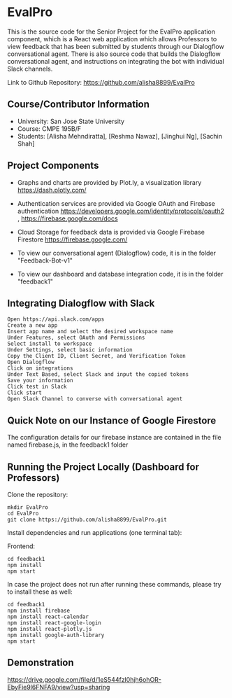 # EvalPro

This is the source code for the Senior Project for the EvalPro application component, which is a React web application which allows Professors to view feedback that has been submitted by students through our Dialogflow conversational agent. There is also source code that builds the Dialogflow conversational agent, and instructions on integrating the bot with individual Slack channels. 

Link to Github Repository: https://github.com/alisha8899/EvalPro

## Course/Contributor Information

- University: San Jose State University
- Course: CMPE 195B/F
- Students: [Alisha Mehndiratta], [Reshma Nawaz], [Jinghui Ng], [Sachin Shah]

## Project Components

- Graphs and charts are provided by Plot.ly, a visualization library https://dash.plotly.com/
- Authentication services are provided via Google OAuth and Firebase authentication https://developers.google.com/identity/protocols/oauth2 , https://firebase.google.com/docs
- Cloud Storage for feedback data is provided via Google Firebase Firestore https://firebase.google.com/

- To view our conversational agent (Dialogflow) code, it is in the folder "Feedback-Bot-v1"
- To view our dashboard and database integration code, it is in the folder "feedback1"

## Integrating Dialogflow with Slack
``` 
Open https://api.slack.com/apps
Create a new app
Insert app name and select the desired workspace name
Under Features, select OAuth and Permissions
Select install to workspace
Under Settings, select basic information
Copy the Client ID, Client Secret, and Verification Token 
Open Dialogflow
Click on integrations
Under Text Based, select Slack and input the copied tokens 
Save your information 
Click test in Slack 
Click start 
Open Slack Channel to converse with conversational agent
```
## Quick Note on our Instance of Google Firestore
The configuration details for our firebase instance are contained in the file named firebase.js, in the feedback1 folder

## Running the Project Locally (Dashboard for Professors)

Clone the repository:

```
mkdir EvalPro
cd EvalPro
git clone https://github.com/alisha8899/EvalPro.git
```

Install dependencies and run applications (one terminal tab):

Frontend:

```
cd feedback1
npm install 
npm start
```
In case the project does not run after running these commands, please try to install these as well: 

```
cd feedback1
npm install firebase
npm install react-calendar
npm install react-google-login
npm install react-plotly.js
npm install google-auth-library
npm start
```

## Demonstration
https://drive.google.com/file/d/1eS544fzl0hjh6ohOR-EbyFie9l6FNFA9/view?usp=sharing 
